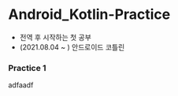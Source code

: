 # Android_Kotlin-Practice
* 전역 후 시작하는 첫 공부     
* (2021.08.04 ~ ) 안드로이드 코틀린 
### Practice 1
adfaadf

